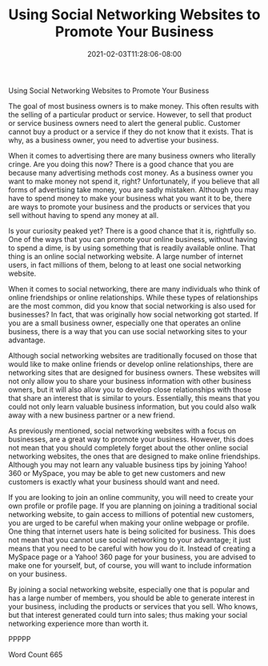 ﻿---
title: "Using Social Networking Websites to Promote Your Business"
date: 2021-02-03T11:28:06-08:00
description: "Social Networking Tips for Web Success"
featured_image: "/images/Social Networking.jpg"
tags: ["Social Networking"]
---

Using Social Networking Websites to Promote Your Business

The goal of most business owners is to make money. This often results with the selling of a particular product or service.  However, to sell that product or service business owners need to alert the general public.  Customer cannot buy a product or a service if they do not know that it exists.  That is why, as a business owner, you need to advertise your business.  

When it comes to advertising there are many business owners who literally cringe.  Are you doing this now?  There is a good chance that you are because many advertising methods cost money. As a business owner you want to make money not spend it, right?  Unfortunately, if you believe that all forms of advertising take money, you are sadly mistaken. Although you may have to spend money to make your business what you want it to be, there are ways to promote your business and the products or services that you sell without having to spend any money at all.

Is your curiosity peaked yet? There is a good chance that it is, rightfully so.  One of the ways that you can promote your online business, without having to spend a dime, is by using something that is readily available online. That thing is an online social networking website.  A large number of internet users, in fact millions of them, belong to at least one social networking website.  

When it comes to social networking, there are many individuals who think of online friendships or online relationships. While these types of relationships are the most common, did you know that social networking is also used for businesses?  In fact, that was originally how social networking got started.  If you are a small business owner, especially one that operates an online business, there is a way that you can use social networking sites to your advantage.

Although social networking websites are traditionally focused on those that would like to make online friends or develop online relationships, there are networking sites that are designed for business owners.  These websites will not only allow you to share your business information with other business owners, but it will also allow you to develop close relationships with those that share an interest that is similar to yours. Essentially, this means that you could not only learn valuable business information, but you could also walk away with a new business partner or a new friend.

As previously mentioned, social networking websites with a focus on businesses, are a great way to promote your business. However, this does not mean that you should completely forget about the other online social networking websites, the ones that are designed to make online friendships. Although you may not learn any valuable business tips by joining Yahoo! 360 or MySpace, you may be able to get new customers and new customers is exactly what your business should want and need.

If you are looking to join an online community, you will need to create your own profile or profile page.  If you are planning on joining a traditional social networking website, to gain access to millions of potential new customers, you are urged to be careful when making your online webpage or profile.  One thing that internet users hate is being solicited for business. This does not mean that you cannot use social networking to your advantage; it just means that you need to be careful with how you do it. Instead of creating a MySpace page or a Yahoo! 360 page for your business, you are advised to make one for yourself, but, of course, you will want to include information on your business.

By joining a social networking website, especially one that is popular and has a large number of members, you should be able to generate interest in your business, including the products or services that you sell. Who knows, but that interest generated could turn into sales; thus making your social networking experience more than worth it. 

PPPPP

Word Count 665

